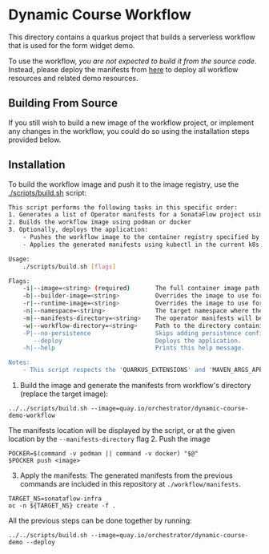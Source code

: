 # Dynamic Course Workflow

This directory contains a quarkus project that builds a serverless workflow that is used for the form widget demo.

To use the workflow, *you are not expected to build it from the source code*. Instead, please deploy the manifests from [here](../deploy/) to deploy all workflow resources and related demo resources.

## Building From Source

If you still wish to build a new image of the workflow project, or implement any changes in the workflow, you could do so using the installation steps provided below.

## Installation

To build the workflow image and push it to the image registry, use the [./scripts/build.sh](../../scripts/build.sh) script:
```bash
This script performs the following tasks in this specific order:
1. Generates a list of Operator manifests for a SonataFlow project using the kn-workflow plugin (requires at least v1.35.0)
2. Builds the workflow image using podman or docker
3. Optionally, deploys the application:
    - Pushes the workflow image to the container registry specified by the image path
    - Applies the generated manifests using kubectl in the current k8s namespace

Usage: 
    ./scripts/build.sh [flags]

Flags:
    -i|--image=<string> (required)       The full container image path to use for the workflow, e.g: quay.io/orchestrator/demo.
    -b|--builder-image=<string>          Overrides the image to use for building the workflow image.
    -r|--runtime-image=<string>          Overrides the image to use for running the workflow.
    -n|--namespace=<string>              The target namespace where the manifests will be applied. Default: current namespace.
    -m|--manifests-directory=<string>    The operator manifests will be generated inside the specified directory. Default: 'manifests' directory in the current directory.
    -w|--workflow-directory=<string>     Path to the directory containing the workflow's files (the 'src' directory). Default: current directory.
    -P|--no-persistence                  Skips adding persistence configuration to the sonataflow CR.
       --deploy                          Deploys the application.
    -h|--help                            Prints this help message.

Notes: 
    - This script respects the 'QUARKUS_EXTENSIONS' and 'MAVEN_ARGS_APPEND' environment variables.
```

1. Build the image and generate the manifests from workflow's directory (replace the target image):
```
../../scripts/build.sh --image=quay.io/orchestrator/dynamic-course-demo-workflow
```

The manifests location will be displayed by the script, or at the given location by the `--manifests-directory` flag
2. Push the image
```
POCKER=$(command -v podman || command -v docker) "$@"
$POCKER push <image>
```

3. Apply the manifests:
The generated manifests from the previous commands are included in this repository at `./workflow/manifests`.
```
TARGET_NS=sonataflow-infra
oc -n ${TARGET_NS} create -f .
```

All the previous steps can be done together by running:
```
../../scripts/build.sh --image=quay.io/orchestrator/dynamic-course-demo --deploy
```
